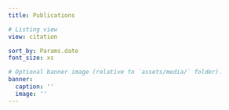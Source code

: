 ```yaml
---
title: Publications

# Listing view
view: citation

sort_by: Params.date
font_size: xs

# Optional banner image (relative to `assets/media/` folder).
banner:
  caption: ''
  image: ''
---
```

